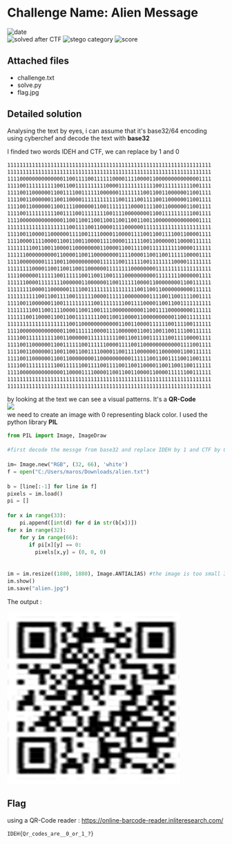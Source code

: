 
# Challenge Name: Alien Message

![date](https://img.shields.io/badge/date-08.03.2021-brightgreen.svg)  
![solved after CTF](https://img.shields.io/badge/solved-after%20CTF-red.svg) 
![stego category](https://img.shields.io/badge/category-stego-lightgrey.svg)
![score](https://img.shields.io/badge/score-150-blue.svg)


## Attached files
- challenge.txt
- solve.py
- flag.jpg



## Detailed solution
Analysing the text by eyes, i can assume that it's base32/64 encoding  
using cyberchef and decode the text with **base32**  

I finded two words IDEH and CTF, we can replace by 1 and 0  

```
111111111111111111111111111111111111111111111111111111111111111111
111111111111111111111111111111111111111111111111111111111111111111
111100000000000000110011110011111100001111000011000000000000001111
111100111111111100110011111111110000111111111111001111111111001111
111100110000001100111100111111000000111111110011001100000011001111
111100110000001100110000111111111111001111001111001100000011001111
111100110000001100111100000011001111111100001111001100000011001111
111100111111111100111100111111110011110000000011001111111111001111
111100000000000000110011001100110011001100110011000000000000001111
111111111111111111110011110011000011110000001111111111111111111111
111100110000110000001111001111000011000011110011001111001100001111
111100001111000011001100110000111100001111110011000000110000111111
111111110011001100001100000000110000110011110011111111110000111111
111111000000000011000011001100000000111100001100110011111100001111
111100000000111100110000000000111111001111110011111111000011111111
111111110000110011001100110000001111111100000000111111111111111111
111100000011111100111111001100110011110000000000111111110000001111
111111000011111111000000110000001100111111000011000000001100111111
111111110000110000001111001111111111111111001100110000000000111111
111111111100110011110011111100001111110000000011110011001111001111
111100110000001100111111111100111111110011110000110011001111111111
111111110011001111000011001100111100000000001100111100000000111111
111111001100001100110011111111001100110000110000000000110011111111
111111111111111111110011000000000000110011000011111100111100111111
111100000000000000110011111100001111000000110011001100111100111111
111100111111111100110000001111111111001100110011111100111100001111
111100110000001100111111001111110000111100110000000000001111001111
111100110000001100110011001111000011001111000000110000001100111111
111100110000001100110000000011000000000011111100110011110011001111
111100111111111100111111001111001111001100110000110011001100111111
111100000000000000110000111100001100110011000011000011111100111111
111111111111111111111111111111111111111111111111111111111111111111
111111111111111111111111111111111111111111111111111111111111111111  
```

by looking at the text we can see a visual patterns. It's a **QR-Code**  
![](https://www.adafruit.com/adablog/wp-content/uploads/2012/02/anatomy-qr.png)     
we need to create an image with 0 representing black color. I used the python library **PIL**  
```python 
from PIL import Image, ImageDraw

#first decode the messge from base32 and replace IDEH by 1 and CTF by 0 (cyberchef cs im bad with py xd) -> alien.txt

im= Image.new("RGB", (32, 66), 'white')
f = open("C:/Users/maros/Downloads/alien.txt")

b = [line[:-1] for line in f]
pixels = im.load()
pi = []

for x in range(33):
    pi.append([int(d) for d in str(b[x])])
for x in range(32):   
    for y in range(66):
       if pi[x][y] == 0:
         pixels[x,y] = (0, 0, 0)    

     
im = im.resize((1880, 1880), Image.ANTIALIAS) #the image is too small 32x65
im.show()
im.save("alien.jpg")
```
The output :

<img src="flag.jpg" width="400" height="400">

## Flag
using a QR-Code reader : https://online-barcode-reader.inliteresearch.com/
```
IDEH{Qr_codes_are__0_or_1_?}
```
